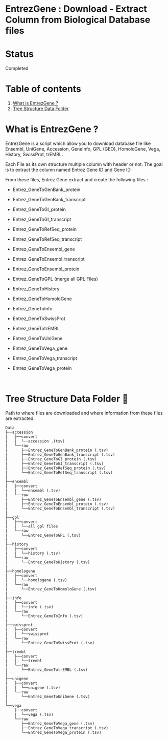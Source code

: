 EntrezGene : Download - Extract Column from Biological Database files
================================================

Status
======

Completed

Table of contents
=================

1. [What is EntrezGene ?](#what-is-entrezgene)
2. [Tree Structure Data Folder](#tree-structure-data-folder)

What is EntrezGene ?
===================

EntrezGene is a script which allow you to download database file like Ensembl, UniGene, Accession, GeneInfo, GPL (GEO), HomoloGene, Vega, History, SwissProt, trEMBL.

Each File as its own structure multiple column with header or not. The goal is to extract the column named Entrez Gene ID and Gene ID


From these files, Entrez Gene extract and create the following files :

- Entrez_GeneToGenBank_protein

- Entrez_GeneToGenBank_transcript

- Entrez_GeneToGI_protein

- Entrez_GeneToGI_transcript

- Entrez_GeneToRefSeq_protein

- Entrez_GeneToRefSeq_transcript

- Entrez_GeneToEnsembl_gene

- Entrez_GeneToEnsembl_transcript

- Entrez_GeneToEnsembl_protein

- Entrez_GeneToGPL (merge all GPL Files)

- Entrez_GeneToHistory

- Entrez_GeneToHomoloGene

- Entrez_GeneToInfo

- Entrez_GeneToSwissProt

- Entrez_GeneTotrEMBL

- Entrez_GeneToUniGene

- Entrez_GeneToVega_gene

- Entrez_GeneToVega_transcript

- Entrez_GeneToVega_protein

  ​

Tree Structure Data Folder :evergreen_tree:
=====================

Path to where files are downloaded and where information from these files are extracted.


```
Data
├──accession
|   ├──convert
|   |  └──accession .(tsv)
|   └──raw
|      ├──Entrez_GeneToGenBank_protein (.tsv)
|      ├──Entrez_GeneToGenBank_transcript (.tsv)
|      ├──Entrez_GeneToGI_protein (.tsv)
|      ├──Entrez_GeneToGI_transcript (.tsv)
|      ├──Entrez_GeneToRefSeq_protein (.tsv)
|      └──Entrez_GeneToRefSeq_transcript (.tsv)
|
├──ensembl
|   ├──convert
|   |  └──ensembl (.tsv)
|   └──raw
|      ├──Entrez_GeneToEnsembl_gene (.tsv)
|      ├──Entrez_GeneToEnsembl_protein (.tsv)
|      └──Entrez_GeneToEnsembl_transcript (.tsv)
|
├──gpl
|   ├──convert
|   |  └──all gpl files
|   └──raw
|      └──Entrez_GeneToGPL (.tsv)
|
├──history
|   ├──convert
|   |  └──history (.tsv)
|   └──raw
|      └──Entrez_GeneToHistory (.tsv)
|
├──homologene
|   ├──convert
|   |  └──homologene (.tsv)
|   └──raw
|      └──Entrez_GeneToHomoloGene (.tsv)
|
├──info
|   ├──convert
|   |  └──info (.tsv)
|   └──raw
|      └──Entrez_GeneToInfo (.tsv)
|
├──swissprot
|   ├──convert
|   |  └──swissprot
|   └──raw
|      └──Entrez_GeneToSwissProt (.tsv)
|
├──trembl
|   ├──convert
|   |  └──trembl
|   └──raw
|      └──Entrez_GeneTotrEMBL (.tsv)
|
├──unigene
|   ├──convert
|   |  └──unigene (.tsv)
|   └──raw
|      └──Entrez_GeneToUniGene (.tsv)
|
└──vega
    ├──convert
    |  └──vega (.tsv)
    └──raw
       ├──Entrez_GeneToVega_gene (.tsv)
       ├──Entrez_GeneToVega_transcript (.tsv)
       └──Entrez_GeneToVega_protein (.tsv)
```


